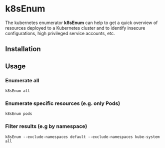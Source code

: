 # k8sEnum
The kubernetes enumerator **k8sEnum** can help to get a quick overview of resources deployed to a Kubernetes cluster and to identify insecure configurations, high privileged service accounts, etc.

## Installation

## Usage
### Enumerate all
```
k8sEnum all
```

### Enumerate specific resources (e.g. only Pods)
```
k8sEnum pods
```

### Filter results (e.g by namespace)
```
k8sEnum --exclude-namespaces default --exclude-namespaces kube-system all
```


